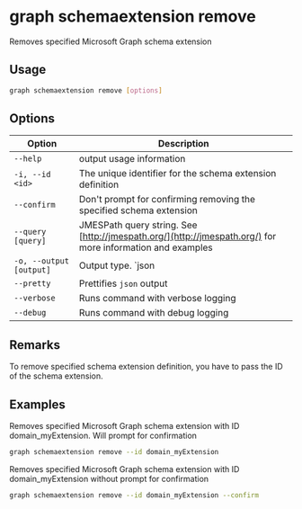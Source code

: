 # graph schemaextension remove

Removes specified Microsoft Graph schema extension

## Usage

```sh
graph schemaextension remove [options]
```

## Options

Option|Description
------|-----------
`--help`|output usage information
`-i, --id <id>`|The unique identifier for the schema extension definition
`--confirm`|Don't prompt for confirming removing the specified schema extension
`--query [query]`|JMESPath query string. See [http://jmespath.org/](http://jmespath.org/) for more information and examples
`-o, --output [output]`|Output type. `json|text`. Default `text`
`--pretty`|Prettifies `json` output
`--verbose`|Runs command with verbose logging
`--debug`|Runs command with debug logging

## Remarks

To remove specified schema extension definition, you have to pass the ID of the schema
extension.

## Examples

Removes specified Microsoft Graph schema extension with ID domain_myExtension. Will prompt for confirmation

```sh
graph schemaextension remove --id domain_myExtension 
```

Removes specified Microsoft Graph schema extension with ID domain_myExtension without prompt for confirmation

```sh
graph schemaextension remove --id domain_myExtension --confirm
```
